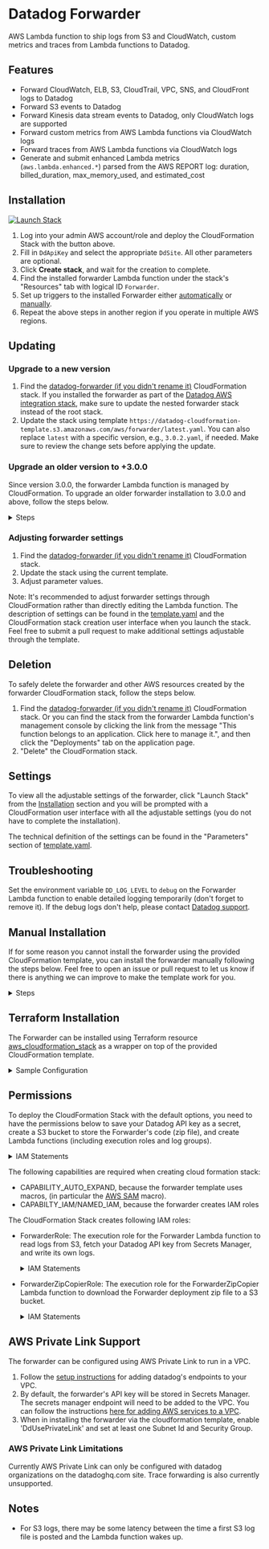 # Datadog Forwarder

AWS Lambda function to ship logs from S3 and CloudWatch, custom metrics and traces from Lambda functions to Datadog.

## Features

- Forward CloudWatch, ELB, S3, CloudTrail, VPC, SNS, and CloudFront logs to Datadog
- Forward S3 events to Datadog
- Forward Kinesis data stream events to Datadog, only CloudWatch logs are supported
- Forward custom metrics from AWS Lambda functions via CloudWatch logs
- Forward traces from AWS Lambda functions via CloudWatch logs
- Generate and submit enhanced Lambda metrics (`aws.lambda.enhanced.*`) parsed from the AWS REPORT log: duration, billed_duration, max_memory_used, and estimated_cost

## Installation

[![Launch Stack](https://s3.amazonaws.com/cloudformation-examples/cloudformation-launch-stack.png)](https://console.aws.amazon.com/cloudformation/home#/stacks/create/review?stackName=datadog-forwarder&templateURL=https://datadog-cloudformation-template.s3.amazonaws.com/aws/forwarder/latest.yaml)

1. Log into your admin AWS account/role and deploy the CloudFormation Stack with the button above.
1. Fill in `DdApiKey` and select the appropriate `DdSite`. All other parameters are optional.
1. Click **Create stack**, and wait for the creation to complete.
1. Find the installed forwarder Lambda function under the stack's "Resources" tab with logical ID `Forwarder`.
1. Set up triggers to the installed Forwarder either [automatically](https://docs.datadoghq.com/integrations/amazon_web_services/?tab=allpermissions#automatically-setup-triggers) or [manually](https://docs.datadoghq.com/integrations/amazon_web_services/?tab=allpermissions#manually-setup-triggers).
1. Repeat the above steps in another region if you operate in multiple AWS regions.

## Updating

### Upgrade to a new version

1. Find the [datadog-forwarder (if you didn't rename it)](https://console.aws.amazon.com/cloudformation/home#/stacks?filteringText=forwarder) CloudFormation stack. If you installed the forwarder as part of the [Datadog AWS integration stack](https://github.com/DataDog/cloudformation-template/tree/master/aws), make sure to update the nested forwarder stack instead of the root stack.
1. Update the stack using template `https://datadog-cloudformation-template.s3.amazonaws.com/aws/forwarder/latest.yaml`. You can also replace `latest` with a specific version, e.g., `3.0.2.yaml`, if needed. Make sure to review the change sets before applying the update.

### Upgrade an older version to +3.0.0

Since version 3.0.0, the forwarder Lambda function is managed by CloudFormation. To upgrade an older forwarder installation to 3.0.0 and above, follow the steps below.

<details><summary>Steps</summary>

1. Install a new forwarder following the [installation](#installation) steps.
1. Find the installed forwarder Lambda function under the stack's "Resources" tab with logical ID `Forwarder`.
1. Manually migrate a few triggers (CloudWatch log group subscription filter and S3 bucket event notification) on the old forwarder to the new one.
1. Ensure the new forwarder is working as expected, i.e., being invoked regularly without errors.
1. Ensure the logs from the migrated triggers (sources) are showing up in Datadog log explorer and look right to you.
1. Migrate all triggers to the new forwarder.
   1. If you have been letting Datadog manage triggers [automatically](https://docs.datadoghq.com/integrations/amazon_web_services/?tab=allpermissions#automatically-setup-triggers) for you, update the forwarder Lambda ARN in AWS integration tile "Collect Logs" tab.
   1. If you have been manage the triggers [manually](https://docs.datadoghq.com/integrations/amazon_web_services/?tab=allpermissions#manually-setup-triggers), then you have to migrate them manually (or using a script).
1. Ensure the old forwarder Lambda function's invocations count drops to zero.
1. Delete the old forwarder Lambda function when you feel comfortable.
1. If you have old forwarder Lambda functions installed in multiple AWS accounts and regions, repeat the steps above in every account and region combination.

</details>

### Adjusting forwarder settings

1. Find the [datadog-forwarder (if you didn't rename it)](https://console.aws.amazon.com/cloudformation/home#/stacks?filteringText=forwarder) CloudFormation stack.
1. Update the stack using the current template.
1. Adjust parameter values.

Note: It's recommended to adjust forwarder settings through CloudFormation rather than directly editing the Lambda function. The description of settings can be found in the [template.yaml](template.yaml) and the CloudFormation stack creation user interface when you launch the stack. Feel free to submit a pull request to make additional settings adjustable through the template.

## Deletion

To safely delete the forwarder and other AWS resources created by the forwarder CloudFormation stack, follow the steps below.

1. Find the [datadog-forwarder (if you didn't rename it)](https://console.aws.amazon.com/cloudformation/home#/stacks?filteringText=forwarder) CloudFormation stack. Or you can find the stack from the forwarder Lambda function's management console by clicking the link from the message "This function belongs to an application. Click here to manage it.", and then click the "Deployments" tab on the application page.
1. "Delete" the CloudFormation stack.

## Settings

To view all the adjustable settings of the forwarder, click "Launch Stack" from the [Installation](#installation) section and you will be prompted with a CloudFormation user interface with all the adjustable settings (you do not have to complete the installation).

The technical definition of the settings can be found in the "Parameters" section of [template.yaml](template.yaml).

## Troubleshooting

Set the environment variable `DD_LOG_LEVEL` to `debug` on the Forwarder Lambda function to enable detailed logging temporarily (don't forget to remove it). If the debug logs don't help, please contact [Datadog support](https://www.datadoghq.com/support/).

## Manual Installation

If for some reason you cannot install the forwarder using the provided CloudFormation template, you can install the forwarder manually following the steps below. Feel free to open an issue or pull request to let us know if there is anything we can improve to make the template work for you.

<details><summary>Steps</summary>

1. Create a Python3.7 Lambda function using `aws-dd-forwarder-<VERSION>.zip` from the latest [releases](https://github.com/DataDog/datadog-serverless-functions/releases).
1. Save your Datadog API key in AWS Secrets Manager, set environment variable `DD_API_KEY_SECRET_ARN` with the secret ARN on the Lambda function, and add the `secretsmanager:GetSecretValue` permission to the Lambda execution role.
1. If you need to forward logs from S3 buckets, add the `s3:GetObject` permission to the Lambda execution role.
1. Set environment variable `DD_ENHANCED_METRICS` to `false` on the forwarder. This stops the forwarder from generating enhanced metrics itself, (it will still forward custom metrics from other lambdas).
1. Configure [triggers](https://docs.datadoghq.com/integrations/amazon_web_services/?tab=allpermissions#send-aws-service-logs-to-datadog).

</details>

## Terraform Installation

The Forwarder can be installed using Terraform resource [aws_cloudformation_stack](https://www.terraform.io/docs/providers/aws/r/cloudformation_stack.html) as a wrapper on top of the provided CloudFormation template.

<details><summary>Sample Configuration</summary>

```tf
variable "dd_api_key" {
  type        = string
  description = "Datadog API key"
}

resource "aws_secretsmanager_secret" "dd_api_key" {
  name        = "datadog_api_key"
  description = "Datadog API Key"
}

resource "aws_secretsmanager_secret_version" "dd_api_key" {
  secret_id     = aws_secretsmanager_secret.dd_api_key.id
  secret_string = var.dd_api_key
}

resource "aws_cloudformation_stack" "datadog-forwarder" {
  name         = "datadog-forwarder"
  capabilities = ["CAPABILITY_IAM", "CAPABILITY_NAMED_IAM", "CAPABILITY_AUTO_EXPAND"]
  parameters   = {
    DdApiKey           = "value_will_be_overwritten_by_DdApiKeySecretArn"
    DdApiKeySecretArn  = aws_secretsmanager_secret.dd_api_key.arn
    FunctionName       = "datadog-forwarder"
  }
  template_url = "https://datadog-cloudformation-template.s3.amazonaws.com/aws/forwarder/latest.yaml"
  
  lifecycle {
    ignore_changes = [
      parameters["DdApiKey"],
    ]
  }
}
```

</details>

## Permissions

To deploy the CloudFormation Stack with the default options, you need to have the permissions below to save your Datadog API key as a secret, create a S3 bucket to store the Forwarder's code (zip file), and create Lambda functions (including execution roles and log groups).

<details><summary>IAM Statements</summary>

```json
{
  "Effect": "Allow",
  "Action": [
    "cloudformation:*",
    "secretsmanager:CreateSecret",
    "secretsmanager:TagResource",
    "s3:CreateBucket",
    "s3:GetObject",
    "iam:CreateRole",
    "iam:GetRole",
    "iam:PassRole",
    "iam:PutRolePolicy",
    "iam:AttachRolePolicy",
    "lambda:CreateFunction",
    "lambda:GetFunction",
    "lambda:GetFunctionConfiguration",
    "lambda:GetLayerVersion",
    "lambda:InvokeFunction",
    "lambda:PutFunctionConcurrency",
    "lambda:AddPermission",
    "logs:CreateLogGroup",
    "logs:DescribeLogGroups",
    "logs:PutRetentionPolicy"
  ],
  "Resource": "*"
}
```

</details>

The following capabilities are required when creating cloud formation stack:

- CAPABILITY_AUTO_EXPAND, because the forwarder template uses macros, (in particular the [AWS SAM](https://docs.aws.amazon.com/AWSCloudFormation/latest/UserGuide/transform-aws-serverless.html) macro).
- CAPABILTY_IAM/NAMED_IAM, because the forwarder creates IAM roles

The CloudFormation Stack creates following IAM roles:

- ForwarderRole: The execution role for the Forwarder Lambda function to read logs from S3, fetch your Datadog API key from Secrets Manager, and write its own logs.
  <details><summary>IAM Statements</summary>

  ```json
  [
    {
      "Effect": "Allow",
      "Action": [
        "logs:CreateLogGroup",
        "logs:CreateLogStream",
        "logs:PutLogEvents"
      ],
      "Resource": "*"
    },
    {
      "Action": ["s3:GetObject"],
      "Resource": "arn:aws:s3:::*",
      "Effect": "Allow"
    },
    {
      "Action": ["secretsmanager:GetSecretValue"],
      "Resource": "<ARN of DdApiKeySecret>",
      "Effect": "Allow"
    }
  ]
  ```

  </details>

- ForwarderZipCopierRole: The execution role for the ForwarderZipCopier Lambda function to download the Forwarder deployment zip file to a S3 bucket.
  <details><summary>IAM Statements</summary>

  ```json
  [
    {
      "Effect": "Allow",
      "Action": [
        "logs:CreateLogGroup",
        "logs:CreateLogStream",
        "logs:PutLogEvents"
      ],
      "Resource": "*"
    },
    {
      "Action": ["s3:PutObject", "s3:DeleteObject"],
      "Resource": "<S3Bucket to Store the Forwarder Zip>",
      "Effect": "Allow"
    },
    {
      "Action": ["s3:ListBucket"],
      "Resource": "<S3Bucket to Store the Forwarder Zip>",
      "Effect": "Allow"
    }
  ]
  ```

  </details>

## AWS Private Link Support

The forwarder can be configured using AWS Private Link to run in a VPC.

1. Follow the [setup instructions](https://docs.datadoghq.com/agent/guide/private-link/?tab=logs#create-your-vpc-endpoint) for adding datadog's endpoints to your VPC.
1. By default, the forwarder's API key will be stored in Secrets Manager. The secrets manager endpoint will need to be added to the VPC. You can follow the instructions [here for adding AWS services to a VPC](https://docs.aws.amazon.com/vpc/latest/userguide/vpce-interface.html#create-interface-endpoint).
1. When in installing the forwarder via the cloudformation template, enable 'DdUsePrivateLink' and set at least one Subnet Id and Security Group.

### AWS Private Link Limitations

Currently AWS Private Link can only be configured with datadog organizations on the datadoghq.com site. Trace forwarding is also currently unsupported.

## Notes

- For S3 logs, there may be some latency between the time a first S3 log file is posted and the Lambda function wakes up.
